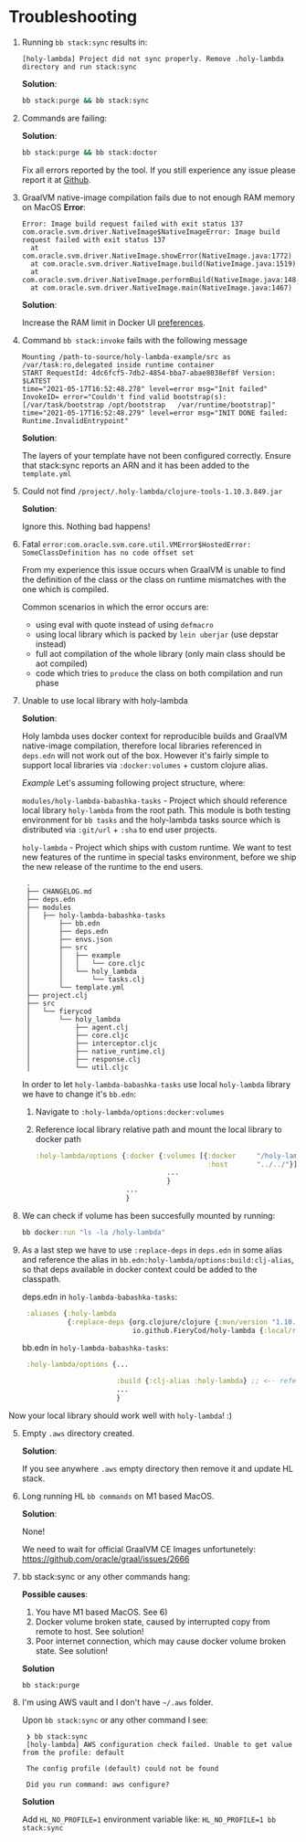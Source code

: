 # Troubleshooting
  1. Running `bb stack:sync` results in:
     ```
     [holy-lambda] Project did not sync properly. Remove .holy-lambda directory and run stack:sync
     ```
     
     **Solution**:
     ```bash
     bb stack:purge && bb stack:sync
     ```
  
  2. Commands are failing:
   
      **Solution**:
      ```bash
      bb stack:purge && bb stack:doctor
      ```
      
      Fix all errors reported by the tool. If you still experience any issue please report it at [Github](https://github.com/FieryCod/holy-lambda/issues).
      
  3. GraalVM native-image compilation fails due to not enough RAM memory on MacOS
      **Error**:
      ```
      Error: Image build request failed with exit status 137
      com.oracle.svm.driver.NativeImage$NativeImageError: Image build request failed with exit status 137
        at com.oracle.svm.driver.NativeImage.showError(NativeImage.java:1772)
        at com.oracle.svm.driver.NativeImage.build(NativeImage.java:1519)
        at com.oracle.svm.driver.NativeImage.performBuild(NativeImage.java:1480)
        at com.oracle.svm.driver.NativeImage.main(NativeImage.java:1467)
      ```
   
      **Solution**:
      
      Increase the RAM limit in Docker UI [preferences](https://docs.docker.com/docker-for-mac/#resources).
      
  4. Command `bb stack:invoke` fails with the following message
      ```
      Mounting /path-to-source/holy-lambda-example/src as /var/task:ro,delegated inside runtime container
      START RequestId: 4dc6fcf5-7db2-4854-bba7-abae8038ef8f Version: $LATEST
      time="2021-05-17T16:52:48.278" level=error msg="Init failed" InvokeID= error="Couldn't find valid bootstrap(s): [/var/task/bootstrap /opt/bootstrap   /var/runtime/bootstrap]"
      time="2021-05-17T16:52:48.279" level=error msg="INIT DONE failed: Runtime.InvalidEntrypoint"
      ```
  
      **Solution**:
      
      The layers of your template have not been configured correctly. Ensure that stack:sync reports an ARN and it has been added to the `template.yml`
      
  5. Could not find `/project/.holy-lambda/clojure-tools-1.10.3.849.jar`
  
     **Solution**:
     
     Ignore this. Nothing bad happens!
     
  6. Fatal `error:com.oracle.svm.core.util.VMError$HostedError: SomeClassDefinition has no code offset set`
  
     From my experience this issue occurs when GraalVM is unable to find the definition of the class or the class on runtime mismatches with the one which is compiled.
     
     Common scenarios in which the error occurs are:
     - using eval with quote instead of using `defmacro`
     - using local library which is packed by `lein uberjar` (use depstar instead)
     - full aot compilation of the whole library (only main class should be aot compiled)
     - code which tries to `produce` the class on both compilation and run phase
     
7. Unable to use local library with holy-lambda

   **Solution**:
   
   Holy lambda uses docker context for reproducible builds and GraalVM native-image compilation, therefore local libraries referenced in `deps.edn` will not work out of the box. However it's fairly simple to support local libraries via `:docker:volumes` + custom clojure alias.
   

   *Example*
   Let's assuming following project structure, where:
   
   `modules/holy-lambda-babashka-tasks` - Project which should reference local library `holy-lambda` from the root path. This module is both testing environment for `bb tasks` and the holy-lambda tasks source which is distributed via `:git/url` + `:sha` to end user projects.
   
   `holy-lambda` - Project which ships with custom runtime. We want to test new features of the runtime in special tasks environment, before we ship the new release of the runtime to the end users.
   
   ```
    .
    ├── CHANGELOG.md
    ├── deps.edn
    ├── modules
    │   ├── holy-lambda-babashka-tasks
    │       ├── bb.edn
    │       ├── deps.edn
    │       ├── envs.json
    │       ├── src
    │       │   ├── example
    │       │   │   └── core.cljc
    │       │   └── holy_lambda
    │       │       └── tasks.clj
    │       └── template.yml
    ├── project.clj
    ├── src
    │   └── fierycod
    │       └── holy_lambda
    │           ├── agent.clj
    │           ├── core.cljc
    │           ├── interceptor.cljc
    │           ├── native_runtime.clj
    │           ├── response.clj
    │           └── util.cljc
   ```
   
   In order to let `holy-lambda-babashka-tasks` use local `holy-lambda` library we have to change it's `bb.edn`:
   
   1. Navigate to `:holy-lambda/options:docker:volumes`
   2. Reference local library relative path and mount the local library to docker path
      
      ```clojure
      :holy-lambda/options {:docker {:volumes [{:docker     "/holy-lambda"
                                                :host       "../../"}]
                                      ...
                                      }
                            ...
                            }

      ```
  3. We can check if volume has been succesfully mounted by running:
     ```clojure
     bb docker:run "ls -la /holy-lambda"
     ```
  4. As a last step we have to use `:replace-deps` in `deps.edn` in some alias and reference the alias in `bb.edn:holy-lambda/options:build:clj-alias`, so that deps available in docker context could be added to the classpath.
  
     deps.edn in `holy-lambda-babashka-tasks`:
     ```clojure
      :aliases {:holy-lambda
                {:replace-deps {org.clojure/clojure {:mvn/version "1.10.3"}
                                io.github.FieryCod/holy-lambda {:local/root "/holy-lambda"}}}} ;; <-- as you can see the root path of the local library corresponds to the :docker mount directory.
     ```
     
     bb.edn in `holy-lambda-babashka-tasks`:
     
     ```clojure
      :holy-lambda/options {...

                            :build {:clj-alias :holy-lambda} ;; <-- reference alias from deps.edn
                            ...
                            }
     ```
     
   Now your local library should work well with `holy-lambda`! :)

  5. Empty `.aws` directory created.
  
     **Solution**:
     
     If you see anywhere `.aws` empty directory then remove it and update HL stack.
     
  6. Long running HL `bb commands` on M1 based MacOS.
  
     **Solution**: 
     
     None!
     
     We need to wait for official GraalVM CE Images unfortunetely: 
     https://github.com/oracle/graal/issues/2666
     
  7. bb stack:sync or any other commands hang:
  
     **Possible causes**:
     1. You have M1 based MacOS. See 6)
     2. Docker volume broken state, caused by interrupted copy from remote to host. See solution!
     3. Poor internet connection, which may cause docker volume broken state.
        See solution!
        
     **Solution**
     ```
     bb stack:purge
     ```

  8. I'm using AWS vault and I don't have `~/.aws` folder.
  
     Upon `bb stack:sync` or any other command I see:
     ```
      ❯ bb stack:sync
      [holy-lambda] AWS configuration check failed. Unable to get value from the profile: default

      The config profile (default) could not be found

      Did you run command: aws configure?
     ```
    
     **Solution**
     
     Add `HL_NO_PROFILE=1` environment variable like: `HL_NO_PROFILE=1 bb stack:sync`
  
     
     
     
  
     
